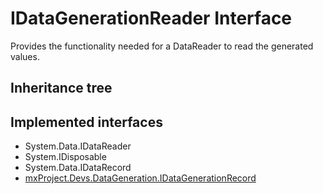 ﻿


# IDataGenerationReader Interface



Provides the functionality needed for a DataReader to read the generated values.






## Inheritance tree
## Implemented interfaces
* System.Data.IDataReader
* System.IDisposable
* System.Data.IDataRecord
* [mxProject.Devs.DataGeneration.IDataGenerationRecord](../mxProject.Devs.DataGeneration/IDataGenerationRecord.md)









